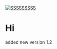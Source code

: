 [![SSSSSSSSS](https://github.com/Ciget/java-test/actions/workflows/maven.yml/badge.svg?branch=master)](https://github.com/Ciget/java-test/actions/workflows/maven.yml)

# Hi
added new version 1.2